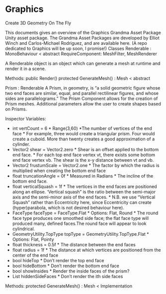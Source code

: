 # Graphics
Create 3D Geometry On The Fly

This documents gives an overview of the Graphics Grandma Asset Package Unity asset package. The Grandma Asset Packages are developed by Elliot Winch and Carlos-Michael Rodriguez, and are available here. (A repo dedicated to Graphics will be up soon, I promise!)
Classes
Renderable : MonoBehaviour < abstract
RequireComponent: MeshFilter, MeshRenderer

A Renderable object is an object which can generate a mesh at runtime and render it in a scene. 

Methods:
public    Render()
protected GenerateMesh() : Mesh < abstract

Prism : Renderable 
A Prism, in geometry, is “a solid geometric figure whose two end faces are similar, equal, and parallel rectilinear figures, and whose sides are parallelograms.” The Prism Component allows for the creation of Prism meshes. Additional parameters allow the user to create shapes based on Prisms.

Inspector Variables: 
 * int vertCount = 6
        * Range(3,60)
        *The number of vertices of the end face
        * For example, three would create a triangular prism. Four would create a cuboid. More than twenty creates a good approximation of a cylinder.
* Vector2 shear = Vector2.zero
        * Shear is an offset applied to the bottom end face.
        * For each top end face vertex vt, there exists some bottom end face vertex vb. The shear is the x-y distance between vt and vb.
* Vector2 frustumScale = Vector2.one
        * The factor by which the radius is multiplied when creating the bottom end face
* float truncationAngle = 0f
        * Measured in Radians
        * The incline of the bottom end face.
* float verticalSquash = 1f
        * The vertices in the end faces are positioned along an ellipse. ‘Vertical squash” is the ratio between the semi-major axis and the semi-minor axis of the end faces. 
               * N.B. we use “Vertical Squash” rather than Eccentricity here, since Eccentricity can create (hyper)parabola, which is not desired behaviour here). 
* FaceType faceType = FaceType.Flat
        * Options: Flat, Round
        * The round face type produces one smoothed side face; the flat face type will produced many, defined faces.The round face will appear to look cylindrical. 
* GeometryUtility.TopType topType = GeometryUtility.TopType.Flat
        * Options: Flat, Pointy
* float thickness = 0.5f
        * The distance between the end faces
* float radius = 1f
        * The distance at which vertices are positioned from the center of the end face
* bool hideTop
        * Don’t render the top end face
* bool hideBottom
        * Don’t render the bottom end face
* bool showInsides
        * Render the inside faces of the prism?
* List<int> hiddenSideFaces
        * Don’t render the ith side faces


Methods:
protected GenerateMesh() : Mesh < Implementation
